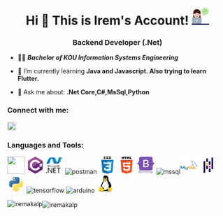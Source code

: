 
<h1 align="center">Hi 👋 This is Irem's Account!   <img src="https://github.com/iremakalp/iremakalp/blob/main/counseling.png" width="40"></h1>
<h3 align="center">Backend Developer (.Net) </h3>

- 👨‍💻 ***Bachelor of KOU Information Systems Engineering***

- 🌱 I’m currently learning **Java and Javascript. Also trying to learn Flutter.**

- 💬 Ask me about: **.Net Core,C#,MsSql,Python**

<h3 align="left">Connect with me:</h3>
<p align="left">
<a href="https://linkedin.com/in/https://www.linkedin.com/in/iremakalp/" target="blank"><img align="center" src="https://raw.githubusercontent.com/rahuldkjain/github-profile-readme-generator/master/src/images/icons/Social/linked-in-alt.svg" height="20" width="20" /></a>
</p>

<h3 align="left">Languages and Tools:</h3>
<p align="left"> <img src="https://img.icons8.com/color/96/000000/net-framework.png" width="40" height="40"/> <img src="https://raw.githubusercontent.com/devicons/devicon/master/icons/csharp/csharp-original.svg" alt="csharp" width="40" height="40"/>  <img src="https://raw.githubusercontent.com/devicons/devicon/master/icons/dot-net/dot-net-original-wordmark.svg" alt="dotnet" width="40" height="40"/> <img src="https://www.vectorlogo.zone/logos/getpostman/getpostman-icon.svg" alt="postman" width="40" height="40"/> <img src="https://raw.githubusercontent.com/devicons/devicon/master/icons/css3/css3-original-wordmark.svg" alt="css3" width="40" height="40"/> <img src="https://raw.githubusercontent.com/devicons/devicon/master/icons/html5/html5-original-wordmark.svg" alt="html5" width="40" height="40"/> <img src="https://raw.githubusercontent.com/devicons/devicon/master/icons/bootstrap/bootstrap-plain-wordmark.svg" alt="bootstrap" width="40" height="40"/> <img src="https://www.svgrepo.com/show/303229/microsoft-sql-server-logo.svg" alt="mssql" width="40" height="40"/><img src="https://raw.githubusercontent.com/devicons/devicon/master/icons/mysql/mysql-original-wordmark.svg" alt="mysql" width="40" height="40"/> <img src="https://raw.githubusercontent.com/devicons/devicon/2ae2a900d2f041da66e950e4d48052658d850630/icons/pandas/pandas-original.svg" alt="pandas" width="40" height="40"/> <img src="https://raw.githubusercontent.com/devicons/devicon/master/icons/python/python-original.svg" alt="python" width="40" height="40"/> <img src="https://www.vectorlogo.zone/logos/tensorflow/tensorflow-icon.svg" alt="tensorflow" width="40" height="40"/> <img src="https://cdn.worldvectorlogo.com/logos/arduino-1.svg" alt="arduino" width="40" height="40"/> <img src="https://raw.githubusercontent.com/devicons/devicon/master/icons/linux/linux-original.svg" alt="linux" width="40" height="40"/></p>

<p><img align="left" src="https://github-readme-stats.vercel.app/api?username=iremakalp&show_icons=true&theme=tokyonight&locale=en" alt="iremakalp" /></p>

<p><img align="center" src="https://github-readme-stats.vercel.app/api/top-langs?username=iremakalp&show_icons=true&theme=tokyonight&locale=en&layout=compact" alt="iremakalp" /></p>

